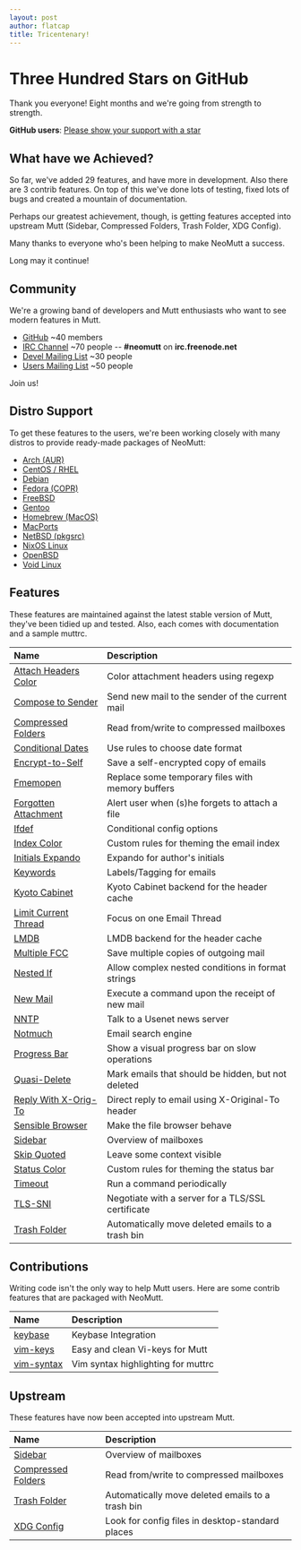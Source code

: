 ```yaml
---
layout: post
author: flatcap
title: Tricentenary!
---
```


# Three Hundred Stars on GitHub

Thank you everyone! Eight months and we're going from strength to strength.

**GitHub users**:
[Please show your support with a star](https://github.com/neomutt/neomutt)

## What have we Achieved?

So far, we've added 29 features, and have more in development. Also there are
3 contrib features. On top of this we've done lots of testing, fixed lots of
bugs and created a mountain of documentation.

Perhaps our greatest achievement, though, is getting features accepted into
upstream Mutt (Sidebar, Compressed Folders, Trash Folder, XDG Config).

Many thanks to everyone who's been helping to make NeoMutt a success.

Long may it continue!

## Community

We're a growing band of developers and Mutt enthusiasts who want to see modern
features in Mutt.

- [GitHub](https://github.com/neomutt) ~40 members
- [IRC Channel](https://webchat.freenode.net/) ~70 people -- **#neomutt** on
  **irc.freenode.net**
- [Devel Mailing
  List](http://mailman.neomutt.org/mailman/listinfo/neomutt-devel-neomutt.org)
  ~30 people
- [Users Mailing
  List](http://mailman.neomutt.org/mailman/listinfo/neomutt-users-neomutt.org)
  ~50 people

Join us!

## Distro Support

To get these features to the users, we're been working closely with many
distros to provide ready-made packages of NeoMutt:

- [Arch (AUR)](https://www.neomutt.org/distro/arch)
- [CentOS / RHEL](https://www.neomutt.org/distro/centos)
- [Debian](https://www.neomutt.org/distro/debian)
- [Fedora (COPR)](https://www.neomutt.org/distro/fedora)
- [FreeBSD](https://www.neomutt.org/distro/freebsd)
- [Gentoo](https://www.neomutt.org/distro/gentoo)
- [Homebrew (MacOS)](https://www.neomutt.org/distro/homebrew)
- [MacPorts](https://www.neomutt.org/distro/macports)
- [NetBSD (pkgsrc)](https://www.neomutt.org/distro/netbsd)
- [NixOS Linux](https://www.neomutt.org/distro/nixos)
- [OpenBSD](https://www.neomutt.org/distro/openbsd)
- [Void Linux](https://www.neomutt.org/distro/void)

## Features

These features are maintained against the latest stable version of Mutt,
they've been tidied up and tested. Also, each comes with documentation and
a sample muttrc.

| Name                                                                         | Description                                        |
| :--------------------------------------------------------------------------- | :------------------------------------------------- |
| [Attach Headers Color](https://www.neomutt.org/feature/attach-headers-color) | Color attachment headers using regexp              |
| [Compose to Sender](https://www.neomutt.org/feature/compose-to-sender)       | Send new mail to the sender of the current mail    |
| [Compressed Folders](https://www.neomutt.org/feature/compress)               | Read from/write to compressed mailboxes            |
| [Conditional Dates](https://www.neomutt.org/feature/cond-date)               | Use rules to choose date format                    |
| [Encrypt-to-Self](https://www.neomutt.org/feature/encrypt-to-self)           | Save a self-encrypted copy of emails               |
| [Fmemopen](https://www.neomutt.org/feature/fmemopen)                         | Replace some temporary files with memory buffers   |
| [Forgotten Attachment](https://www.neomutt.org/feature/forgotten-attachment) | Alert user when (s)he forgets to attach a file     |
| [Ifdef](https://www.neomutt.org/feature/ifdef)                               | Conditional config options                         |
| [Index Color](https://www.neomutt.org/feature/index-color)                   | Custom rules for theming the email index           |
| [Initials Expando](https://www.neomutt.org/feature/initials)                 | Expando for author's initials                      |
| [Keywords](https://www.neomutt.org/feature/keywords)                         | Labels/Tagging for emails                          |
| [Kyoto Cabinet](https://www.neomutt.org/feature/kyoto-cabinet)               | Kyoto Cabinet backend for the header cache         |
| [Limit Current Thread](https://www.neomutt.org/feature/limit-current-thread) | Focus on one Email Thread                          |
| [LMDB](https://www.neomutt.org/feature/lmdb)                                 | LMDB backend for the header cache                  |
| [Multiple FCC](https://www.neomutt.org/feature/multiple-fcc)                 | Save multiple copies of outgoing mail              |
| [Nested If](https://www.neomutt.org/feature/nested-if)                       | Allow complex nested conditions in format strings  |
| [New Mail](https://www.neomutt.org/feature/new-mail)                         | Execute a command upon the receipt of new mail     |
| [NNTP](https://www.neomutt.org/feature/nntp)                                 | Talk to a Usenet news server                       |
| [Notmuch](https://www.neomutt.org/feature/notmuch)                           | Email search engine                                |
| [Progress Bar](https://www.neomutt.org/feature/progress)                     | Show a visual progress bar on slow operations      |
| [Quasi-Delete](https://www.neomutt.org/feature/quasi-delete)                 | Mark emails that should be hidden, but not deleted |
| [Reply With X-Orig-To](https://www.neomutt.org/feature/reply-with-xorig)     | Direct reply to email using X-Original-To header   |
| [Sensible Browser](https://www.neomutt.org/feature/sensible-browser)         | Make the file browser behave                       |
| [Sidebar](https://www.neomutt.org/feature/sidebar)                           | Overview of mailboxes                              |
| [Skip Quoted](https://www.neomutt.org/feature/skip-quoted)                   | Leave some context visible                         |
| [Status Color](https://www.neomutt.org/feature/status-color)                 | Custom rules for theming the status bar            |
| [Timeout](https://www.neomutt.org/feature/global-hooks)                      | Run a command periodically                         |
| [TLS-SNI](https://www.neomutt.org/feature/tls-sni)                           | Negotiate with a server for a TLS/SSL certificate  |
| [Trash Folder](https://www.neomutt.org/feature/trash)                        | Automatically move deleted emails to a trash bin   |

## Contributions

Writing code isn't the only way to help Mutt users. Here are some contrib
features that are packaged with NeoMutt.

| Name                                                                 | Description                        |
| :------------------------------------------------------------------- | :--------------------------------- |
| [keybase](https://www.neomutt.org/contrib/keybase)                   | Keybase Integration                |
| [vim-keys](https://www.neomutt.org/contrib/vim-keys)                 | Easy and clean Vi-keys for Mutt    |
| [vim-syntax](https://www.neomutt.org/contrib/neomutt-syntax.vim.txt) | Vim syntax highlighting for muttrc |

## Upstream

These features have now been accepted into upstream Mutt.

| Name                                                           | Description                                      |
| :------------------------------------------------------------- | :----------------------------------------------- |
| [Sidebar](https://www.neomutt.org/feature/sidebar)             | Overview of mailboxes                            |
| [Compressed Folders](https://www.neomutt.org/feature/compress) | Read from/write to compressed mailboxes          |
| [Trash Folder](https://www.neomutt.org/feature/trash)          | Automatically move deleted emails to a trash bin |
| [XDG Config](https://www.neomutt.org/guide/configuration)      | Look for config files in desktop-standard places |

